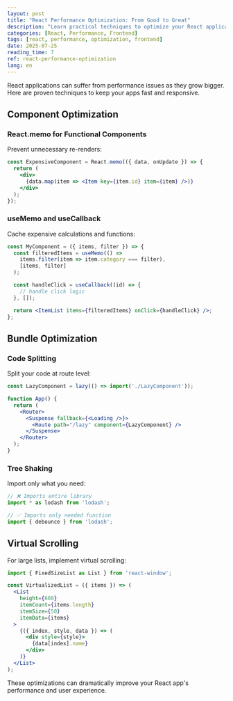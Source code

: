```yaml
---
layout: post
title: "React Performance Optimization: From Good to Great"
description: "Learn practical techniques to optimize your React applications, from component optimization to bundle splitting strategies"
categories: [React, Performance, Frontend]
tags: [react, performance, optimization, frontend]
date: 2025-07-25
reading_time: 7
ref: react-performance-optimization
lang: en
---
```


React applications can suffer from performance issues as they grow bigger. Here are proven techniques to keep your apps fast and responsive.

## Component Optimization

### React.memo for Functional Components
Prevent unnecessary re-renders:

```jsx
const ExpensiveComponent = React.memo(({ data, onUpdate }) => {
  return (
    <div>
      {data.map(item => <Item key={item.id} item={item} />)}
    </div>
  );
});
```

### useMemo and useCallback
Cache expensive calculations and functions:

```jsx
const MyComponent = ({ items, filter }) => {
  const filteredItems = useMemo(() => 
    items.filter(item => item.category === filter),
    [items, filter]
  );

  const handleClick = useCallback((id) => {
    // handle click logic
  }, []);

  return <ItemList items={filteredItems} onClick={handleClick} />;
};
```

## Bundle Optimization

### Code Splitting
Split your code at route level:

```jsx
const LazyComponent = lazy(() => import('./LazyComponent'));

function App() {
  return (
    <Router>
      <Suspense fallback={<Loading />}>
        <Route path="/lazy" component={LazyComponent} />
      </Suspense>
    </Router>
  );
}
```

### Tree Shaking
Import only what you need:

```jsx
// ❌ Imports entire library
import * as lodash from 'lodash';

// ✅ Imports only needed function
import { debounce } from 'lodash';
```

## Virtual Scrolling

For large lists, implement virtual scrolling:

```jsx
import { FixedSizeList as List } from 'react-window';

const VirtualizedList = ({ items }) => (
  <List
    height={600}
    itemCount={items.length}
    itemSize={50}
    itemData={items}
  >
    {({ index, style, data }) => (
      <div style={style}>
        {data[index].name}
      </div>
    )}
  </List>
);
```

These optimizations can dramatically improve your React app's performance and user experience.

